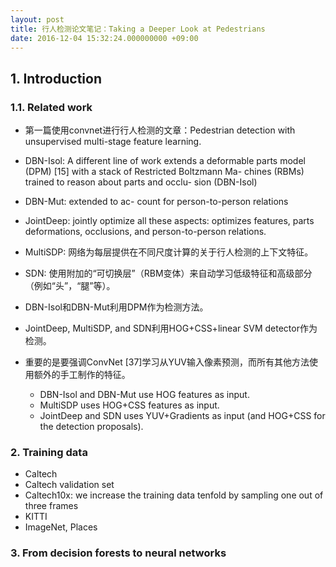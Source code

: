 ```yaml
---
layout: post
title: 行人检测论文笔记：Taking a Deeper Look at Pedestrians
date: 2016-12-04 15:32:24.000000000 +09:00
---
```


## 1. Introduction

### 1.1. Related work

* 第一篇使用convnet进行行人检测的文章：Pedestrian detection with unsupervised multi-stage feature learning.
* DBN-Isol: A different line of work extends a deformable parts model (DPM) [15] with a stack of Restricted Boltzmann Ma- chines (RBMs) trained to reason about parts and occlu- sion (DBN-Isol)
* DBN-Mut: extended to ac- count for person-to-person relations
* JointDeep: jointly optimize all these aspects: optimizes features, parts deformations, occlusions, and person-to-person relations.
* MultiSDP: 网络为每层提供在不同尺度计算的关于行人检测的上下文特征。
* SDN: 使用附加的“可切换层”（RBM变体）来自动学习低级特征和高级部分（例如“头”，“腿”等）。
* DBN-Isol和DBN-Mut利用DPM作为检测方法。
* JointDeep, MultiSDP, and SDN利用HOG+CSS+linear SVM detector作为检测。
* 重要的是要强调ConvNet [37]学习从YUV输入像素预测，而所有其他方法使用额外的手工制作的特征。

  * DBN-Isol and DBN-Mut use HOG features as input.
  * MultiSDP uses HOG+CSS features as input.
  * JointDeep and SDN uses YUV+Gradients as input (and HOG+CSS for the detection proposals).

### 2. Training data

* Caltech
* Caltech validation set
* Caltech10x: we increase the training data tenfold by sampling one out of three frames
* KITTI
* ImageNet, Places

### 3. From decision forests to neural networks
